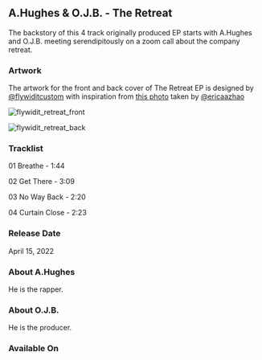 ## A.Hughes & O.J.B. - The Retreat

The backstory of this 4 track originally produced EP starts with A.Hughes and O.J.B. meeting serendipitously on a zoom call about the company retreat. 

### Artwork

The artwork for the front and back cover of The Retreat EP is designed by [@flywiditcustom](https://instagram.com/flywiditcustoms) with inspiration from [this photo](https://www.pexels.com/photo/the-beverly-hills-building-2670273/) taken by [@ericaazhao](https://www.pexels.com/@ericazhao) 

![flywidit_retreat_front](https://user-images.githubusercontent.com/669850/160897929-9b5f4dd7-6665-42fb-beed-2ce8943c9612.png)


![flywidit_retreat_back](https://user-images.githubusercontent.com/669850/160897973-7e5d6e9c-4789-4b4c-80eb-220a0d812674.png)


### Tracklist

01 Breathe - 1:44

02 Get There - 3:09

03 No Way Back - 2:20

04 Curtain Close - 2:23

### Release Date

April 15, 2022


### About A.Hughes

He is the rapper.


### About O.J.B.

He is the producer.

### Available On
